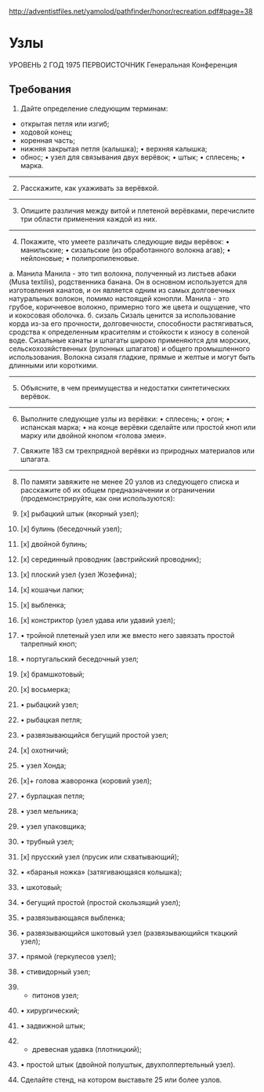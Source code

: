 
http://adventistfiles.net/yamolod/pathfinder/honor/recreation.pdf#page=38

Узлы
=============================================================================
УРОВЕНЬ 		2
ГОД 			1975
ПЕРВОИСТОЧНИК 	Генеральная Конференция

Требования
--------------------------------------------

1. Дайте определение следующим терминам:

+ открытая петля или изгиб;
+ ходовой конец;
+ коренная часть;
+ нижняя закрытая петля (калышка);
• верхняя калышка;
+ обнос;
• узел для связывания двух верёвок;
• штык;
• сплесень;
• марка.
-----------------------------------------

2. Расскажите, как ухаживать за верёвкой.

------------------------------------------

3. Опишите различия между витой и плетеной верёвками, 
перечислите три области применения каждой из них.
------------------------------------------

4. Покажите, что умеете различать следующие виды верёвок:
• манильские;
• сизальские (из обработанного волокна агав);
• нейлоновые;
• полипропиленовые.

а. Манила
     Манила - это тип волокна, полученный из листьев абаки (Musa textilis), родственника банана. Он в основном используется для изготовления канатов, и он является одним из самых долговечных натуральных волокон, помимо настоящей конопли. Манила - это грубое, коричневое волокно, примерно того же цвета и ощущение, что и кокосовая оболочка.
б. сизаль
     Сизаль ценится за использование корда из-за его прочности, долговечности, способности растягиваться, сродства к определенным красителям и стойкости к износу в соленой воде. Сизальные канаты и шпагаты широко применяются для морских, сельскохозяйственных (рулонных шпагатов) и общего промышленного использования. Волокна сизаля гладкие, прямые и желтые и могут быть длинными или короткими.

------------------------------------------

5. Объясните, в чем преимущества и недостатки синтетических верёвок.

------------------------------------------
6. Выполните следующие узлы из верёвки:
• сплесень;
• огон;
• испанская марка;
• на конце верёвки сделайте или простой кноп или 
марку или двойной кнопом «голова змеи».

7. Свяжите 183 см трехпрядной верёвки из природных материалов или шпагата.

--------------------------------------------------------------------------

8. По памяти завяжите не менее 20 узлов из следующего списка 
и расскажите об их общем предназначении 
и ограничении (продемонстрируйте, как они используются):

1. [x] рыбацкий штык (якорный узел);
2. [x] булинь (беседочный узел);
3. [x] двойной булинь;
4. [x] серединный проводник (австрийский проводник);
5. [x] плоский узел (узел Жозефина);
6. [x] кошачьи лапки;
7. [x] выбленка;
8. [x] констриктор (узел удава или удавий узел);
9. • тройной плетеный узел или же вместо него завязать простой талрепный кноп;
10. • португальский беседочный узел;
11. [x] брамшкотовый;
12. [x] восьмерка;
13. • рыбацкий узел;
14. • рыбацкая петля;
15. • развязывающийся бегущий простой узел;
16. [x] охотничий;
17. • узел Хонда;
18. [x]+ голова жаворонка (коровий узел);
19. • бурлацкая петля;
20. • узел мельника;
21. • узел упаковщика;
22. • трубный узел;
23. [x] прусский узел (прусик или схватывающий);
24. • «баранья ножка» (затягивающаяся колышка);
25. • шкотовый;
26. • бегущий простой (простой скользящий узел);
27. • развязывающаяся выбленка;
28. • развязывающийся шкотовый узел (развязывающийся ткацкий узел);
29. • прямой (геркулесов узел);
30. • стивидорный узел;
31. + питонов узел;
32. • хирургический;
33. • задвижной штык;
34. + древесная удавка (плотницкий);
35. • простой штык (двойной полуштык, двухполпертельный узел).

9. Сделайте стенд, на котором выставьте 25 или более узлов.